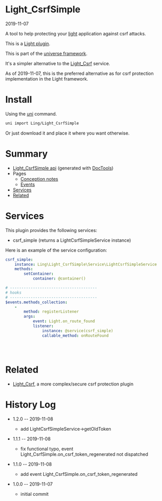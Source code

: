 Light_CsrfSimple
===========
2019-11-07



A tool to help protecting your [light](https://github.com/lingtalfi/Light) application against csrf attacks.

This is a [Light plugin](https://github.com/lingtalfi/Light/blob/master/doc/pages/plugin.md).

This is part of the [universe framework](https://github.com/karayabin/universe-snapshot).


It's a simpler alternative to the [Light_Csrf](https://github.com/lingtalfi/Light_Csrf) service.


As of 2019-11-07, this is the preferred alternative as for csrf protection implementation in the Light framework.



Install
==========
Using the [uni](https://github.com/lingtalfi/universe-naive-importer) command.
```bash
uni import Ling/Light_CsrfSimple
```

Or just download it and place it where you want otherwise.






Summary
===========
- [Light_CsrfSimple api](https://github.com/lingtalfi/Light_CsrfSimple/blob/master/doc/api/Ling/Light_CsrfSimple.md) (generated with [DocTools](https://github.com/lingtalfi/DocTools))
- Pages
    - [Conception notes](https://github.com/lingtalfi/Light_CsrfSimple/blob/master/doc/pages/conception-notes.md)
    - [Events](https://github.com/lingtalfi/Light_CsrfSimple/blob/master/doc/pages/events.md)
- [Services](#services)
- [Related](#related)



Services
=========


This plugin provides the following services:

- csrf_simple (returns a LightCsrfSimpleService instance)




Here is an example of the service configuration:

```yaml
csrf_simple:
    instance: Ling\Light_CsrfSimple\Service\LightCsrfSimpleService
    methods:
        setContainer:
            container: @container()

# --------------------------------------
# hooks
# --------------------------------------
$events.methods_collection:
    -
        method: registerListener
        args:
            event: Light.on_route_found
            listener:
                instance: @service(csrf_simple)
                callable_method: onRouteFound





```


Related
===========
- [Light_Csrf](https://github.com/lingtalfi/Light_Csrf), a more complex/secure csrf protection plugin




History Log
=============

- 1.2.0 -- 2019-11-08

    - add LightCsrfSimpleService->getOldToken

- 1.1.1 -- 2019-11-08

    - fix functional typo, event Light_CsrfSimple.on_csrf_token_regenerated not dispatched
    
- 1.1.0 -- 2019-11-08

    - add event Light_CsrfSimple.on_csrf_token_regenerated
    
- 1.0.0 -- 2019-11-07

    - initial commit